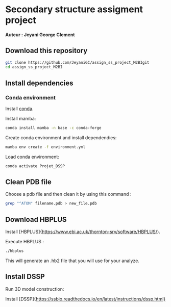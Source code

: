 # Secondary structure assigment project
#### Auteur : Jeyani George Clement 

## Download this repository

```bash
git clone https://github.com/JeyaniGC/assign_ss_project_M2BIgit
cd assign_ss_project_M2BI
```

## Install dependencies

### Conda environment

Install [conda](https://docs.conda.io/en/latest/miniconda.html).

Install mamba:

```bash
conda install mamba -n base -c conda-forge
```

Create conda environment and install dependendies:

```bash
mamba env create -f environment.yml
```

Load conda environment:

```bash
conda activate Projet_DSSP
```
## Clean PDB file

Choose a pdb file and then clean it by using this command :

```bash
grep "^ATOM" filename.pdb > new_file.pdb
```

## Download HBPLUS

Install [HBPLUS]{https://www.ebi.ac.uk/thornton-srv/software/HBPLUS/).

Execute HBPLUS : 

```bash
./hbplus
```

This will generate an .hb2 file that you will use for your analyze.

## Install DSSP

Run 3D model construction:

Install [DSSP]{https://ssbio.readthedocs.io/en/latest/instructions/dssp.html}

